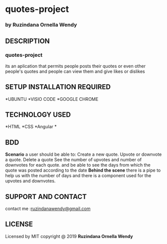 # quotes-project
### by  **Ruzindana Ornella Wendy**
## DESCRIPTION
### quotes-project
its an aplication that permits people posts their quotes or even other people's quotes and people can view them and give likes or dislikes
## SETUP INSTALLATION  REQUIRED
  *UBUNTU
  *VISIO CODE
  *GOOGLE CHROME
## TECHNOLOGY USED
  *HTML
  *CSS
  *Angular
  *
## BDD
 **Scenario**
 a user should be able to:
Create a new quote.
Upvote or downvote a quote.
Delete a quote
See the number of upvotes and number of downvotes for each quote.
and be able to see the days from which the quote was posted according to the date
 **Behind the scene**
  there is a pipe to help us with the number of days and there is a component used for the upvotes and downvotes.
## SUPPORT AND CONTACT
contact me :ruzindanawendy@gmail.com
## LICENSE
Licensed by MIT copyright @ 2019 **Ruzindana Ornella Wendy**
